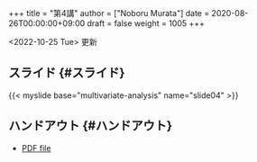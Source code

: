 +++
title = "第4講"
author = ["Noboru Murata"]
date = 2020-08-26T00:00:00+09:00
draft = false
weight = 1005
+++

<span class="timestamp-wrapper"><span class="timestamp">&lt;2022-10-25 Tue&gt; </span></span> 更新


## スライド {#スライド}

{{< myslide base="multivariate-analysis" name="slide04" >}}


## ハンドアウト {#ハンドアウト}

-   [PDF file](https://noboru-murata.github.io/multivariate-analysis/pdfs/slide04.pdf)